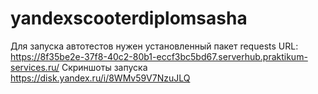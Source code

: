 # yandexscooterdiplomsasha
Для запуска автотестов нужен установленный пакет requests 
URL: https://8f35be2e-37f8-40c2-80b1-eccf3bc5bd67.serverhub.praktikum-services.ru/
Скриншоты запуска https://disk.yandex.ru/i/8WMv59V7NzuJLQ
